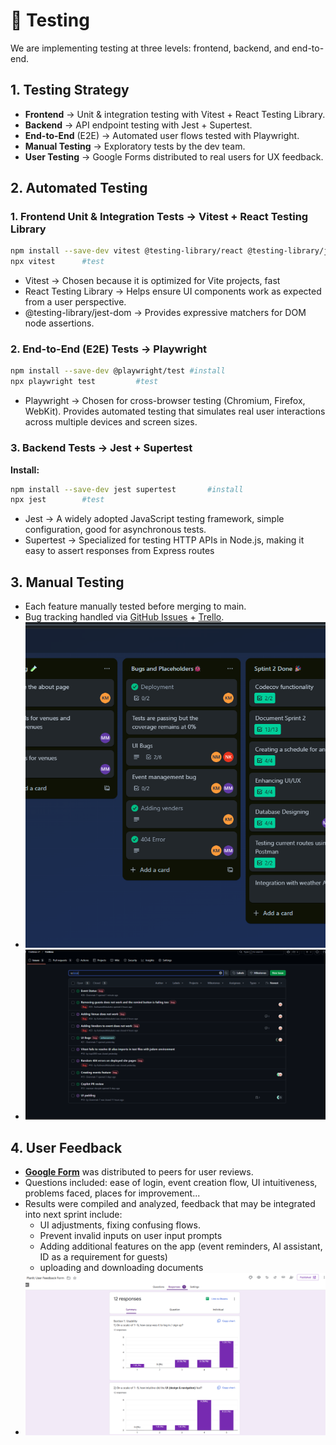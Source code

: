 # 🧪 Testing
We are implementing testing at three levels: frontend, backend, and end-to-end.

## 1. Testing Strategy
- **Frontend** → Unit & integration testing with Vitest + React Testing Library.
- **Backend** → API endpoint testing with Jest + Supertest.
- **End-to-End** (E2E) → Automated user flows tested with Playwright.
- **Manual Testing** → Exploratory tests by the dev team.
- **User Testing** → Google Forms distributed to real users for UX feedback.

## 2. Automated Testing
### 1. Frontend Unit & Integration Tests → Vitest + React Testing Library
```bash
npm install --save-dev vitest @testing-library/react @testing-library/jest-dom      #install
npx vitest      #test
```
- Vitest → Chosen because it is optimized for Vite projects, fast
- React Testing Library → Helps ensure UI components work as expected from a user perspective.
- @testing-library/jest-dom → Provides expressive matchers for DOM node assertions.

### 2. End-to-End (E2E) Tests → Playwright
```bash
npm install --save-dev @playwright/test #install
npx playwright test         #test
```
- Playwright → Chosen for cross-browser testing (Chromium, Firefox, WebKit). Provides automated testing that simulates real user interactions across multiple devices and screen sizes.

### 3. Backend Tests → Jest + Supertest
**Install:**
```bash
npm install --save-dev jest supertest       #install
npx jest        #test
```
- Jest → A widely adopted JavaScript testing framework, simple configuration, good for asynchronous tests.
- Supertest → Specialized for testing HTTP APIs in Node.js, making it easy to assert responses from Express routes

## 3. Manual Testing
- Each feature manually tested before merging to main.
- Bug tracking handled via [GitHub Issues](https://github.com/Codexa-v1/Codexa/issues?q=is%3Aissue) + [Trello](https://trello.com/b/1v7ctfOX/codexa).
- ![alt text](../../assets/development/Sprint02/Bugs/Github.png)
- ![alt text](../../assets/development/Sprint02/Bugs/Trello.png)

## 4. User Feedback
- **[Google Form](https://docs.google.com/forms/d/e/1FAIpQLSeQoMUbDmMaMzPh1MDD8YCQLu8-IxFAlJN5ozyVCMwD-llzKg/viewform?usp=header)** was distributed to peers for user reviews.
- Questions included: ease of login, event creation flow, UI intuitiveness, problems faced, places for improvement...
- Results were compiled and analyzed, feedback that may be integrated into next sprint include:
    - UI adjustments, fixing confusing flows.
    - Prevent invalid inputs on user input prompts
    - Adding additional features on the app (event reminders, AI assistant, ID as a requirement for guests)
    - uploading and downloading documents
- ![alt text](../../assets/development/Sprint02/Testing/GoogleForm.png)

